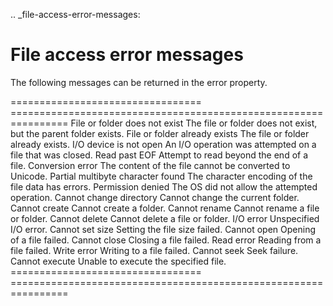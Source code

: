 .. _file-access-error-messages:

File access error messages
==========================
The following messages can be returned in the error property.

================================= ================================================================
File or folder does not exist     The file or folder does not exist, but the parent folder exists.
File or folder already exists     The file or folder already exists.
I/O device is not open            An I/O operation was attempted on a file that was closed.
Read past EOF                     Attempt to read beyond the end of a file.
Conversion error                  The content of the file cannot be converted to Unicode.
Partial multibyte character found The character encoding of the file data has errors.
Permission denied                 The OS did not allow the attempted operation.
Cannot change directory           Cannot change the current folder.
Cannot create                     Cannot create a folder.
Cannot rename                     Cannot rename a file or folder.
Cannot delete                     Cannot delete a file or folder.
I/O error                         Unspecified I/O error.
Cannot set size                   Setting the file size failed.
Cannot open                       Opening of a file failed.
Cannot close                      Closing a file failed.
Read error                        Reading from a file failed.
Write error                       Writing to a file failed.
Cannot seek                       Seek failure.
Cannot execute                    Unable to execute the specified file.
================================= ================================================================

